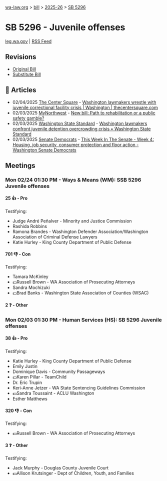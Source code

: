 [wa-law.org](/) > [bill](/bill/) > [2025-26](/bill/2025-26/) > [SB 5296](/bill/2025-26/sb/5296/)

# SB 5296 - Juvenile offenses
[leg.wa.gov](https://app.leg.wa.gov/billsummary?BillNumber=5296&Year=2025&Initiative=false) | [RSS Feed](./rss.xml)

## Revisions
* [Original Bill](1/)
* [Substitute Bill](S/)

## 📰 Articles
* 02/04/2025 [The Center Square](/org/the_center_square/) - [Washington lawmakers wrestle with juvenile correctional facility crisis | Washington | thecentersquare.com](https://www.thecentersquare.com/washington/article_68867852-e32b-11ef-ba40-4bb880ec3e35.html#:~:text=Senate%20Bill%205296)
* 02/03/2025 [MyNorthwest](/org/mynorthwest/) - [New bill: Path to rehabilitation or a public safety gamble?](https://mynorthwest.com/mynorthwest-politics/rehabilitation/4039382#:~:text=Senate%20Bill%205296)
* 02/03/2025 [Washington State Standard](/org/washington_state_standard/) - [Washington lawmakers confront juvenile detention overcrowding crisis • Washington State Standard](https://washingtonstatestandard.com/2025/02/03/washington-lawmakers-confront-juvenile-detention-overcrowding-crisis/#:~:text=Senate%20Bill%205296)
* 02/03/2025 [Senate Democrats](/org/senate_democrats/) - [This Week In The Senate - Week 4: Housing, job security, consumer protection and floor action - Washington Senate Democrats](https://senatedemocrats.wa.gov/blog/2025/02/02/this-week-in-the-senate-week-4-housing-job-security-consumer-protection-and-floor-action/#:~:text=Senate%20Bill%205296)

## Meetings
### Mon 02/24 01:30 PM - Ways & Means (WM): SSB 5296 Juvenile offenses
#### 25 👍 - Pro
Testifying:
* Judge André Peñalver - Minority and Justice Commission
* Rashida Robbins
* Ramona Brandes - Washington Defender Association/Washington Association of Criminal Defense Lawyers
* Katie Hurley - King County Department of Public Defense

#### 701 👎 - Con
Testifying:
* Tamara McKinley
* 💵Russell Brown - WA Association of Prosecuting Attorneys
* Sandra Mochizuki
* 💵Brad Banks - Washington State Association of Counties (WSAC)

#### 2 ❓ - Other

### Mon 02/03 01:30 PM - Human Services (HS): SB 5296 Juvenile offenses
#### 38 👍 - Pro
Testifying:
* Katie Hurley - King County Department of Public Defense
* Emily Justin
* Dominique Davis - Community Passageways
* 💵Karen Pillar - TeamChild
* Dr. Eric Trupin
* Keri-Anne Jetzer - WA State Sentencing Guidelines Commission
* 💵Sandra Toussaint - ACLU Washington
* Esther Matthews

#### 320 👎 - Con
Testifying:
* 💵Russell Brown - WA Association of Prosecuting Attorneys

#### 3 ❓ - Other
Testifying:
* Jack Murphy - Douglas County Juvenile Court
* 💵Allison Krutsinger - Dept of Children, Youth, and Families
